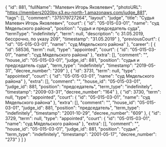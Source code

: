 {
    "id": 881,
    "fullName": "Малевич Игорь Яковлевич",
    "photoURL": "https://members2020by.s3.eu-north-1.amazonaws.com/judge_881",
    "tags": [],
    "comment": "375179727264",
    "layout": "judge",
    "title": "Судья Малевич Игорь Яковлевич",
    "court": {
        "id": "05-015-03-01",
        "name": "суд Мядельского района",
        "position": "судья и председатель суда",
        "termType": "indefinitely",
        "term": null,
        "description": "c 31.05.2019, бессрочно, по указу 209",
        "timestamp": "31.05.2019"
    },
    "previousCourt": {
        "id": "05-015-03-01",
        "name": "суд Мядельского района"
    },
    "career": [
        {
            "id": 58536,
            "term": null,
            "type": "appointed",
            "court": {
                "id": "05-015-03-01",
                "name": "суд Мядельского района"
            },
            "extra": [],
            "comment": "",
            "house_id": "05-015-03-01",
            "judge_id": 881,
            "position": "судья и председатель суда",
            "term_type": "indefinitely",
            "timestamp": "2019-05-31",
            "decree_number": "209"
        },
        {
            "id": 3731,
            "term": null,
            "type": "appointed",
            "court": {
                "id": "05-015-03-01",
                "name": "суд Мядельского района"
            },
            "extra": [],
            "comment": "",
            "house_id": "05-015-03-01",
            "judge_id": 881,
            "position": "председатель",
            "term_type": "indefinitely",
            "timestamp": "2009-03-31",
            "decree_number": "164"
        },
        {
            "id": 3730,
            "term": null,
            "type": "appointed",
            "court": {
                "id": "05-015-03-01",
                "name": "суд Мядельского района"
            },
            "extra": [],
            "comment": "",
            "house_id": "05-015-03-01",
            "judge_id": 881,
            "position": "председатель",
            "term_type": "indefinitely",
            "timestamp": "2001-10-29",
            "decree_number": "609"
        },
        {
            "id": 3729,
            "term": null,
            "type": "appointed",
            "court": {
                "id": "05-015-03-01",
                "name": "суд Мядельского района"
            },
            "extra": [],
            "comment": "",
            "house_id": "05-015-03-01",
            "judge_id": 881,
            "position": "судья",
            "term_type": "indefinitely",
            "timestamp": "2001-05-17",
            "decree_number": "273"
        }
    ]
}